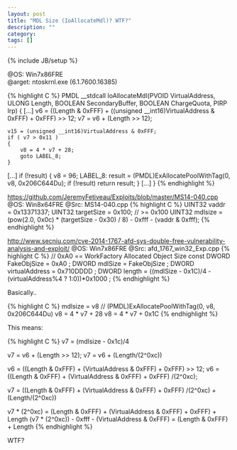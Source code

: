 ```yaml
---
layout: post
title: "MDL Size (IoAllocateMdl)? WTF?"
description: ""
category: 
tags: []
---
```

{% include JB/setup %}

@OS: Win7x86FRE    
@arget: ntoskrnl.exe (6.1.7600.16385)     


{% highlight C %}
PMDL __stdcall IoAllocateMdl(PVOID VirtualAddress, ULONG Length, BOOLEAN SecondaryBuffer, BOOLEAN ChargeQuota, PIRP Irp)
{
[...]
	v6 = ((Length & 0xFFF) + ((unsigned __int16)VirtualAddress & 0xFFF) + 0xFFF) >> 12;
	v7 = v6 + (Length >> 12);

	v15 = (unsigned __int16)VirtualAddress & 0xFFF;
	if ( v7 > 0x11 )
	{
		v8 = 4 * v7 + 28;
		goto LABEL_8;
	}

[...]
 	if (!result)
	{
		v8 = 96;
LABEL_8:
		result = (PMDL)ExAllocatePoolWithTag(0, v8, 0x206C644Du);
		if (!result)
			return result;
  	}
[...]
}
{% endhighlight %}

https://github.com/JeremyFetiveau/Exploits/blob/master/MS14-040.cpp
@OS: Win8x64FRE
@Src: MS14-040.cpp
{% highlight C %}
UINT32 vaddr = 0x13371337;
UINT32 targetSize = 0x100; // >= 0x100
UINT32 mdlsize = (pow(2.0, 0x0c) * (targetSize - 0x30) / 8) - 0xfff - (vaddr & 0xfff);
{% endhighlight %}


http://www.secniu.com/cve-2014-1767-afd-sys-double-free-vulnerability-analysis-and-exploit/
@OS: Win7x86FRE
@Src: afd_1767_win32_Exp.cpp
{% highlight C %}
// 0xA0 == WorkFactory Allocated Object Size
const DWORD FakeObjSize = 0xA0 ;
DWORD mdlSize = FakeObjSize ;
DWORD virtualAddress = 0x710DDDD ;
DWORD length = ((mdlSize - 0x1C)/4 - (virtualAddress%4 ? 1:0))*0x1000 ;
{% endhighlight %}

Basically..

{% highlight C %}
mdlsize = v8 // (PMDL)ExAllocatePoolWithTag(0, v8, 0x206C644Du)
v8 = 4 * v7 + 28
v8 = 4 * v7 + 0x1C
{% endhighlight %}

This means:

{% highlight C %}
v7 = (mdlsize - 0x1c)/4

v7 = v6 + (Length >> 12);
v7 = v6 + (Length/(2^0xc))

v6 = ((Length & 0xFFF) + (VirtualAddress & 0xFFF) + 0xFFF) >> 12;
v6 = ((Length & 0xFFF) + (VirtualAddress & 0xFFF) + 0xFFF) /(2^0xc);

v7 = ((Length & 0xFFF) + (VirtualAddress & 0xFFF) + 0xFFF) /(2^0xc) + (Length/(2^0xc))


v7 * (2^0xc) = (Length & 0xFFF) + (VirtualAddress & 0xFFF) + 0xFFF) + Length
(v7 * (2^0xc)) - 0xfff - (VirtualAddress & 0xFFF) = (Length & 0xFFF) + Length
{% endhighlight %}

WTF?

